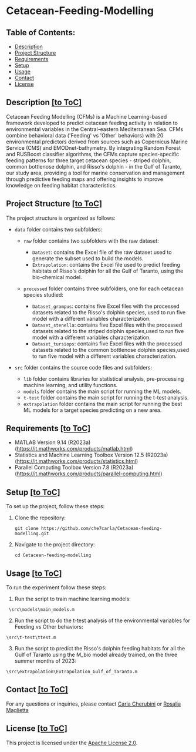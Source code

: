 ﻿# Cetacean-Feeding-Modelling
 
## Table of Contents:
- [Description](#description)
- [Project Structure](#project-structure)
- [Requirements](#requirements)
- [Setup](#setup)
- [Usage](#usage)
- [Contact](#contact)
- [License](#license)

## Description [[to ToC]](#table-of-contents)

Cetacean Feeding Modelling (CFMs) is a Machine Learning-based framework developed to predict cetacean feeding activity in relation to environmental variables in the Central-eastern Mediterranean Sea. CFMs combine behavioral data ('Feeding' vs 'Other' behaviors) with 20 environmental predictors derived from sources such as Copernicus Marine Service (CMS) and EMODnet-bathymetry. By integrating Random Forest and RUSBoost classifier algorithms, the CFMs capture species-specific feeding patterns for three target cetacean species - striped dolphin, common bottlenose dolphin, and Risso's dolphin - in the Gulf of Taranto, our study area, providing a tool for marine conservation and management through predictive feeding maps and offering insights to improve knowledge on feeding habitat characteristics.


## Project Structure [[to ToC]](#table-of-contents)

The project structure is organized as follows:

- `data` folder contains two subfolders:
  - `raw` folder contains two subfolders with the raw dataset:
	- `Dataset`: contains the Excel file of the raw dataset used to generate the subset used to build the models.
	- `Extrapolation`: contains the Excel file used to predict feeding habitats of Risso's dolphin for all the Gulf of Taranto, using the bio-chemical model.
		
  - `processed` folder contains three subfolders, one for each cetacean species studied:
	- `Dataset_grampus`: contains five Excel files with the processed datasets related to the Risso's dolphin species, used to run five model with a different variables characterization.
	- `Dataset_stenella`: contains five Excel files with the processed datasets related to the striped dolphin species,used to run five model with a different variables characterization.
	- `Dataset_tursiops`: contains five Excel files with the processed datasets related to the common bottlenose dolphin species,used to run five model with a different variables characterization.
		
- `src` folder contains the source code files and subfolders:
  - `lib` folder contains libraries for statistical analysis, pre-processing machine learning, and utility functions.
  - `models` folder contains the main script for running the ML models.
  - `t-test` folder contains the main script for running the t-test analysis.
  - `extrapolation` folder contains the main script for running the best ML models for a target species predicting on a new area.




## Requirements [[to ToC]](#table-of-contents)
- MATLAB Version 9.14 (R2023a) (https://it.mathworks.com/products/matlab.html)
- Statistics and Machine Learning Toolbox Version 12.5 (R2023a) (https://it.mathworks.com/products/statistics.html)
- Parallel Computing Toolbox Version 7.8 (R2023a) (https://it.mathworks.com/products/parallel-computing.html)

## Setup [[to ToC]](#table-of-contents)
To set up the project, follow these steps:

1. Clone the repository: 
    ```
	git clone https://github.com/che7carla/Cetacean-feeding-modelling.git
    ```
2. Navigate to the project directory:
    ```
    cd Cetacean-feeding-modelling
    ```

## Usage [[to ToC]](#table-of-contents)
To run the experiment follow these steps:

1. Run the script to train machine learning models:
````
 \src\models\main_models.m
````
2. Run the script to do the t-test analysis of the environmental variables for Feeding vs Other behaviors:
````
\src\t-test\ttest.m
````

3. Run the script to predict the Risso's dolphin feeding habitats for all the Gulf of Taranto using the M_bio model already trained, on the three summer months of 2023:
````
\src\extrapolation\Extrapolation_Gulf_of_Taranto.m
````


## Contact [[to ToC]](#table-of-contents)

For any questions or inquiries, please contact [Carla Cherubini](mailto:c.cherubini@phd.poliba.it) or [Rosalia Maglietta](mailto:rosalia.maglietta@cnr.it)

## License [[to ToC]](#table-of-contents)

This project is licensed under the [Apache License 2.0](LICENSE).
